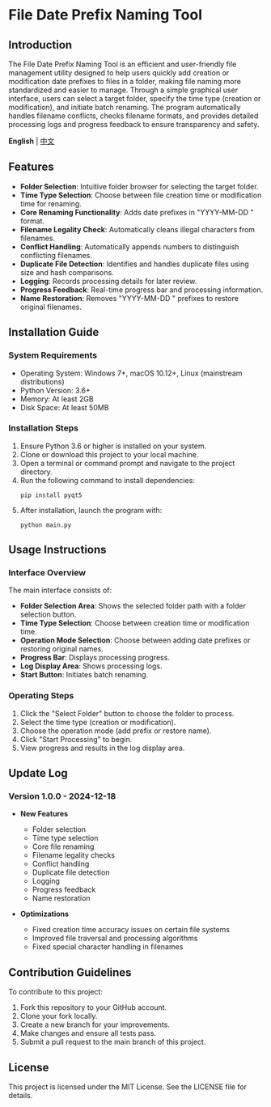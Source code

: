 # File Date Prefix Naming Tool

## Introduction

The File Date Prefix Naming Tool is an efficient and user-friendly file management utility designed to help users quickly add creation or modification date prefixes to files in a folder, making file naming more standardized and easier to manage. Through a simple graphical user interface, users can select a target folder, specify the time type (creation or modification), and initiate batch renaming. The program automatically handles filename conflicts, checks filename formats, and provides detailed processing logs and progress feedback to ensure transparency and safety.

**English** | [中文](https://github.com/AISophon/FileRenamer/edit/main/README_cn.md)

## Features

- **Folder Selection**: Intuitive folder browser for selecting the target folder.
- **Time Type Selection**: Choose between file creation time or modification time for renaming.
- **Core Renaming Functionality**: Adds date prefixes in "YYYY-MM-DD " format.
- **Filename Legality Check**: Automatically cleans illegal characters from filenames.
- **Conflict Handling**: Automatically appends numbers to distinguish conflicting filenames.
- **Duplicate File Detection**: Identifies and handles duplicate files using size and hash comparisons.
- **Logging**: Records processing details for later review.
- **Progress Feedback**: Real-time progress bar and processing information.
- **Name Restoration**: Removes "YYYY-MM-DD " prefixes to restore original filenames.

## Installation Guide

### System Requirements

- Operating System: Windows 7+, macOS 10.12+, Linux (mainstream distributions)
- Python Version: 3.6+
- Memory: At least 2GB
- Disk Space: At least 50MB

### Installation Steps

1. Ensure Python 3.6 or higher is installed on your system.
2. Clone or download this project to your local machine.
3. Open a terminal or command prompt and navigate to the project directory.
4. Run the following command to install dependencies:
   ```
   pip install pyqt5
   ```
5. After installation, launch the program with:
   ```
   python main.py
   ```

## Usage Instructions

### Interface Overview

The main interface consists of:

- **Folder Selection Area**: Shows the selected folder path with a folder selection button.
- **Time Type Selection**: Choose between creation time or modification time.
- **Operation Mode Selection**: Choose between adding date prefixes or restoring original names.
- **Progress Bar**: Displays processing progress.
- **Log Display Area**: Shows processing logs.
- **Start Button**: Initiates batch renaming.

### Operating Steps

1. Click the "Select Folder" button to choose the folder to process.
2. Select the time type (creation or modification).
3. Choose the operation mode (add prefix or restore name).
4. Click "Start Processing" to begin.
5. View progress and results in the log display area.

## Update Log

### Version 1.0.0 - 2024-12-18

- **New Features**
  - Folder selection
  - Time type selection
  - Core file renaming
  - Filename legality checks
  - Conflict handling
  - Duplicate file detection
  - Logging
  - Progress feedback
  - Name restoration

- **Optimizations**
  - Fixed creation time accuracy issues on certain file systems
  - Improved file traversal and processing algorithms
  - Fixed special character handling in filenames

## Contribution Guidelines

To contribute to this project:

1. Fork this repository to your GitHub account.
2. Clone your fork locally.
3. Create a new branch for your improvements.
4. Make changes and ensure all tests pass.
5. Submit a pull request to the main branch of this project.

## License

This project is licensed under the MIT License. See the LICENSE file for details.
